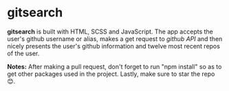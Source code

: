 # gitsearch

 __gitsearch__ is built with HTML, SCSS and JavaScript. The app accepts the user's github username or alias, makes a get request to _github API_ and then nicely presents the user's github information and twelve most recent repos of the user.

__Notes:__
After making a pull request, don't forget to run "npm install" so as to get other packages used in the project. Lastly, make sure to star the repo 😊.
